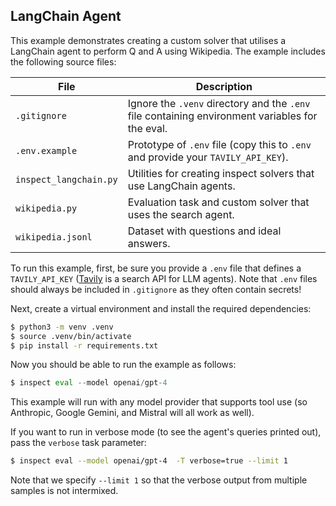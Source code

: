 ## LangChain Agent

This example demonstrates creating a custom solver that utilises a LangChain agent to perform Q and A using Wikipedia. The example includes the following source files:

| File                   | Description                                                                                     |
|------------------------|-------------------------------------------------------------------------------------------------|
| `.gitignore`           | Ignore the `.venv` directory and the `.env` file containing environment variables for the eval. |
| `.env.example`         | Prototype of `.env` file (copy this to `.env` and provide your `TAVILY_API_KEY`).               |
| `inspect_langchain.py` | Utilities for creating inspect solvers that use LangChain agents.                               |
| `wikipedia.py`         | Evaluation task and custom solver that uses the search agent.                                   |
| `wikipedia.jsonl`      | Dataset with questions and ideal answers.                                                       |

To run this example, first, be sure you provide a `.env` file that defines a `TAVILY_API_KEY` ([Tavily](https://tavily.com/) is a search API for LLM agents). Note that `.env` files should always be included in `.gitignore` as they often contain secrets!

Next, create a virtual environment and install the required dependencies:

``` bash
$ python3 -m venv .venv
$ source .venv/bin/activate
$ pip install -r requirements.txt
```

Now you should be able to run the example as follows:

``` python
$ inspect eval --model openai/gpt-4 
```

This example will run with any model provider that supports tool use (so Anthropic, Google Gemini, and Mistral will all work as well).

If you want to run in verbose mode (to see the agent's queries printed out), pass the `verbose` task parameter:

``` bash
$ inspect eval --model openai/gpt-4  -T verbose=true --limit 1
```

Note that we specify `--limit 1` so that the verbose output from multiple samples is not intermixed.